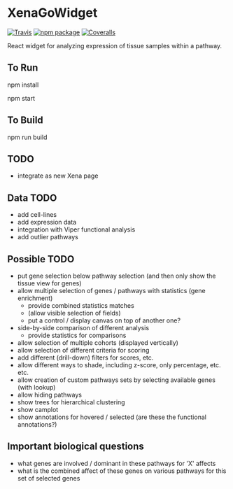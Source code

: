 # XenaGoWidget

[![Travis][build-badge]][build]
[![npm package][npm-badge]][npm]
[![Coveralls][coveralls-badge]][coveralls]

React widget for analyzing expression of tissue samples within a pathway.

[build-badge]: https://img.shields.io/travis/user/repo/master.png?style=flat-square
[build]: https://travis-ci.org/user/repo

[npm-badge]: https://img.shields.io/npm/v/npm-package.png?style=flat-square
[npm]: https://www.npmjs.org/package/npm-package

[coveralls-badge]: https://img.shields.io/coveralls/nathandunn/Xena/master.png?style=flat-square
[coveralls]: https://coveralls.io/github/nathandunn/repo


## To Run

   npm install

   npm start

## To Build

   npm run build


## TODO

- integrate as new Xena page 


## Data TODO

- add cell-lines 
- add expression data 
- integration with Viper functional analysis 
- add outlier pathways 


## Possible TODO

- put gene selection below pathway selection (and then only show the tissue view for genes)
- allow multiple selection of genes / pathways with statistics (gene enrichment)
   - provide combined statistics matches
   - (allow visible selection of fields)
   - put a control / display canvas on top of another one? 
- side-by-side comparison of different analysis
   - provide statistics for comparisons
- allow selection of multiple cohorts (displayed vertically)
- allow selection of different criteria for scoring 
- add different (drill-down) filters for scores, etc. 
- allow different ways to shade, including z-score, only percentage, etc. etc. 
- allow creation of custom pathways sets by selecting available genes (with lookup)
- allow hiding pathways
- show trees for hierarchical clustering 
- show camplot
- show annotations for hovered / selected (are these the functional annotations?)





## Important biological questions

- what genes are involved / dominant in these pathways for 'X' affects 
- what is the combined affect of these genes on various pathways for this set of selected genes 
